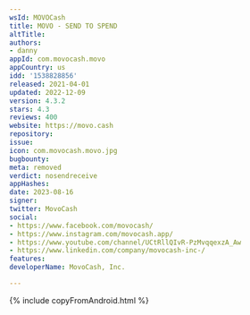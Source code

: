 ```yaml
---
wsId: MOVOCash
title: MOVO - SEND TO SPEND
altTitle: 
authors:
- danny
appId: com.movocash.movo
appCountry: us
idd: '1538828856'
released: 2021-04-01
updated: 2022-12-09
version: 4.3.2
stars: 4.3
reviews: 400
website: https://movo.cash
repository: 
issue: 
icon: com.movocash.movo.jpg
bugbounty: 
meta: removed
verdict: nosendreceive
appHashes: 
date: 2023-08-16
signer: 
twitter: MovoCash
social:
- https://www.facebook.com/movocash/
- https://www.instagram.com/movocash.app/
- https://www.youtube.com/channel/UCtRllQIvR-PzMvqqexzA_Aw
- https://www.linkedin.com/company/movocash-inc-/
features: 
developerName: MovoCash, Inc.

---
```


{% include copyFromAndroid.html %}
